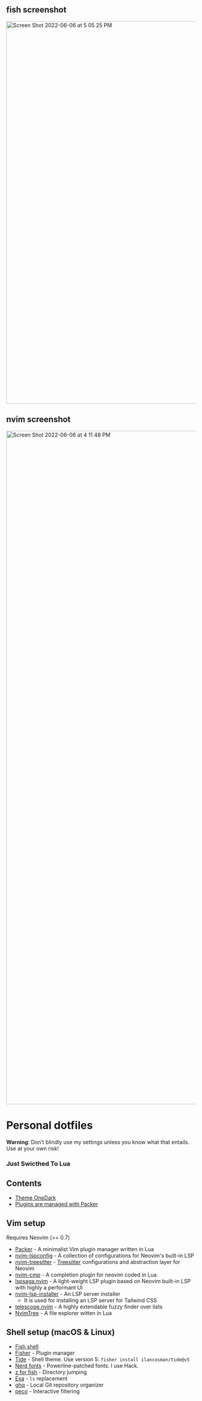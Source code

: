 ## fish screenshot 
<img width="1018" alt="Screen Shot 2022-06-06 at 5 05 25 PM" src="https://user-images.githubusercontent.com/26252304/172210117-05d83b4f-07ab-44cd-b9f3-920cd0ebe708.png">


## nvim screenshot 
<img width="1792" alt="Screen Shot 2022-06-06 at 4 11 48 PM" src="https://user-images.githubusercontent.com/26252304/172210202-3d38d41d-9ac2-4168-9b35-08d2df322470.png">


# Personal dotfiles

**Warning**: Don’t blindly use my settings unless you know what that entails. Use at your own risk!

### Just Swicthed To Lua


## Contents

- [Theme OneDark](https://github.com/joshdick/onedark.vim)
- [Plugins are managed with Packer](https://github.com/wbthomason/packer.nvim)

## Vim setup

Requires Neovim (>= 0.7)

- [Packer](https://github.com/wbthomason/packer.nvim) - A minimalist Vim plugin manager written in Lua
- [nvim-lspconfig](https://github.com/neovim/nvim-lspconfig) - A collection of configurations for Neovim's built-in LSP
- [nvim-treesitter](https://github.com/nvim-treesitter/nvim-treesitter) - [Treesitter](https://github.com/tree-sitter/tree-sitter) configurations and abstraction layer for Neovim
- [nvim-cmp](https://github.com/hrsh7th/nvim-cmp) - A completion plugin for neovim coded in Lua
- [lspsaga.nvim](https://github.com/tami5/lspsaga.nvim) - A light-weight LSP plugin based on Neovim built-in LSP with highly a performant UI
- [nvim-lsp-installer](https://github.com/williamboman/nvim-lsp-installer) - An LSP server installer
  - It is used for installing an LSP server for Tailwind CSS
- [telescope.nvim](https://github.com/nvim-telescope/telescope.nvim) - A highly extendable fuzzy finder over lists
- [NvimTree](https://github.com/kyazdani42/nvim-tree.lua) - A file explorer witten in Lua

## Shell setup (macOS & Linux)

- [Fish shell](https://fishshell.com/)
- [Fisher](https://github.com/jorgebucaran/fisher) - Plugin manager
- [Tide](https://github.com/IlanCosman/tide) - Shell theme. Use version 5: `fisher install ilancosman/tide@v5`
- [Nerd fonts](https://github.com/ryanoasis/nerd-fonts) - Powerline-patched fonts. I use Hack.
- [z for fish](https://github.com/jethrokuan/z) - Directory jumping
- [Exa](https://the.exa.website/) - `ls` replacement
- [ghq](https://github.com/x-motemen/ghq) - Local Git repository organizer
- [peco](https://github.com/peco/peco) - Interactive filtering
